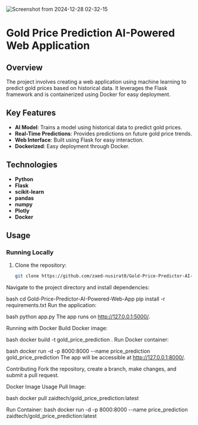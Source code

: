 
![Screenshot from 2024-12-28 02-32-15](https://github.com/user-attachments/assets/770c5b12-f3b7-48ac-884f-9d0362f4bea1)


# **Gold Price Prediction AI-Powered Web Application**

## **Overview**
The project involves creating a web application using machine learning to predict gold prices based on historical data. It leverages the Flask framework and is containerized using Docker for easy deployment.

## **Key Features**
- **AI Model**: Trains a model using historical data to predict gold prices.
- **Real-Time Predictions**: Provides predictions on future gold price trends.
- **Web Interface**: Built using Flask for easy interaction.
- **Dockerized**: Easy deployment through Docker.

## **Technologies**
- **Python**
- **Flask**
- **scikit-learn**
- **pandas**
- **numpy**
- **Plotly**
- **Docker**

## **Usage**

### **Running Locally**

1. Clone the repository:
   ```bash
   git clone https://github.com/zaed-nusirat0/Gold-Price-Predictor-AI-Powered-Web-App.git
Navigate to the project directory and install dependencies:

bash
cd Gold-Price-Predictor-AI-Powered-Web-App
pip install -r requirements.txt
Run the application:

bash
python app.py
The app runs on http://127.0.0.1:5000/.

Running with Docker
Build Docker image:

bash
docker build -t gold_price_prediction .
Run Docker container:

bash
docker run -d -p 8000:8000 --name price_prediction gold_price_prediction
The app will be accessible at http://127.0.0.1:8000/.

Contributing
Fork the repository, create a branch, make changes, and submit a pull request.



Docker Image Usage
Pull Image:

bash
docker pull zaidtech/gold_price_prediction:latest






Run Container:
bash
docker run -d -p 8000:8000 --name price_prediction zaidtech/gold_price_prediction:latest

